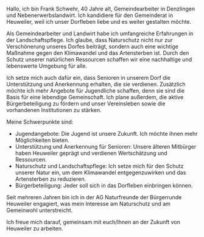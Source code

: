 Hallo, ich bin Frank Schwehr, 40 Jahre alt, Gemeindearbeiter in Denzlingen und Nebenerwerbslandwirt. Ich kandidiere für den Gemeinderat in Heuweiler, weil ich unser Dorfleben liebe und es weiter gestalten möchte.

Als Gemeindearbeiter und Landwirt habe ich umfangreiche Erfahrungen in der Landschaftspflege. Ich glaube, dass Naturschutz nicht nur zur Verschönerung unseres Dorfes beiträgt, sondern auch eine wichtige Maßnahme gegen den Klimawandel und das Artensterben ist. Durch den Schutz unserer natürlichen Ressourcen schaffen wir eine nachhaltige und lebenswerte Umgebung für alle.

Ich setze mich auch dafür ein, dass Senioren in unserem Dorf die Unterstützung und Anerkennung erhalten, die sie verdienen. Zusätzlich möchte ich mehr Angebote für Jugendliche schaffen, denn sie sind die Basis für eine lebendige Gemeinschaft. Ich plane außerdem, die aktive Bürgerbeteiligung zu fördern und unser Vereinsleben sowie die vorhandenen Institutionen zu stärken.

Meine Schwerpunkte sind:

- Jugendangebote: Die Jugend ist unsere Zukunft. Ich möchte ihnen mehr Möglichkeiten bieten.
- Unterstützung und Anerkennung für Senioren: Unsere älteren Mitbürger haben Heuweiler geprägt und verdienen Wertschätzung und Ressourcen.
- Naturschutz und Landschaftspflege: Ich setze mich für den Schutz unserer Natur ein, um dem Klimawandel entgegenzuwirken und das Artensterben zu reduzieren.
- Bürgerbeteiligung: Jeder soll sich in das Dorfleben einbringen können.

Seit mehreren Jahren bin ich in der AG Naturfreunde der Bürgerrunde Heuweiler engagiert, was mein Interesse am Naturschutz und am Gemeinwohl unterstreicht.

Ich freue mich darauf, gemeinsam mit euch/Ihnen an der Zukunft von Heuweiler zu arbeiten.
